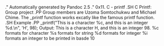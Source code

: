 .\" Automatically generated by Pandoc 2.5
.\"
0x11. C - printf
.SH C Printf: Group project
.PP
Group members are Uzoma Somtochukwu and Michael Chime. The _printf function works excatly like the famous printf function.
.SH Example
.PP
_printf("This is a character %c, and this is an integer %d.\n", 'H', 98); Output: This is a character H, and this is an integer 98.
%c formats for character %s formats for string %d formats for integer %i formats an integer to be printed in basde 10
